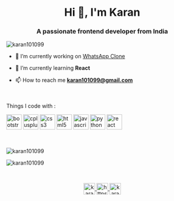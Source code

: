 <h1 align="center">Hi 👋, I'm Karan</h1>
<h3 align="center">A passionate frontend developer from India</h3>

<p align="left"> <img src="https://komarev.com/ghpvc/?username=karan101099" alt="karan101099" /> </p>

- 🔭 I’m currently working on [WhatsApp Clone](https://github.com/karan101099/WhatsApp-Clone)

- 🌱 I’m currently learning **React**

- 📫 How to reach me **karan101099@gmail.com**
<br>
<p align="left">Things I code with :</p>
<p align="left"><img src="https://devicons.github.io/devicon/devicon.git/icons/bootstrap/bootstrap-plain.svg" alt="bootstrap" width="40" height="40"/> <img src="https://devicons.github.io/devicon/devicon.git/icons/cplusplus/cplusplus-original.svg" alt="cplusplus" width="40" height="40"/> <img src="https://devicons.github.io/devicon/devicon.git/icons/css3/css3-original-wordmark.svg" alt="css3" width="40" height="40"/> <img src="https://devicons.github.io/devicon/devicon.git/icons/html5/html5-original-wordmark.svg" alt="html5" width="40" height="40"/> <img src="https://devicons.github.io/devicon/devicon.git/icons/javascript/javascript-original.svg" alt="javascript" width="40" height="40"/> <img src="https://devicons.github.io/devicon/devicon.git/icons/python/python-original.svg" alt="python" width="40" height="40"/> <img src="https://devicons.github.io/devicon/devicon.git/icons/react/react-original-wordmark.svg" alt="react" width="40" height="40"/></p>
<br>
<p><img align="left" src="https://github-readme-stats.vercel.app/api/top-langs/?username=karan101099&layout=compact&hide=html" alt="karan101099" /></p>
<br>
<p align="left"><img align="center" src="https://github-readme-stats.vercel.app/api?username=karan101099&show_icons=true" alt="karan101099" /></p>
<br>
<p align="center">
<a href="https://twitter.com/karan__asp" target="blank"><img align="center" src="https://cdn.jsdelivr.net/npm/simple-icons@3.0.1/icons/twitter.svg" alt="karan__asp" height="30" width="30" />  </a>
<a href="https://linkedin.com/in/https://www.linkedin.com/in/prabakaran-as/" target="blank"><img align="center" src="https://cdn.jsdelivr.net/npm/simple-icons@3.0.1/icons/linkedin.svg" alt="https://www.linkedin.com/in/prabakaran-as/" height="30" width="30" />  </a>
<a href="https://instagram.com/karan_asp" target="blank"><img align="center" src="https://cdn.jsdelivr.net/npm/simple-icons@3.0.1/icons/instagram.svg" alt="karan_asp" height="30" width="30" />  </a>
</p>

